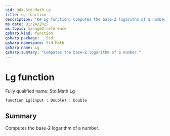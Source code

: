 ```yaml
---
uid: Qdk.Std.Math.Lg
title: Lg function
description: "Q# Lg function: Computes the base-2 logarithm of a number."
ms.date: 01/24/2025
ms.topic: managed-reference
qsharp.kind: function
qsharp.package: __Std__
qsharp.namespace: Std.Math
qsharp.name: Lg
qsharp.summary: "Computes the base-2 logarithm of a number."
---
```


# Lg function

Fully qualified name: Std.Math.Lg

```qsharp
function Lg(input : Double) : Double
```

## Summary
Computes the base-2 logarithm of a number.
